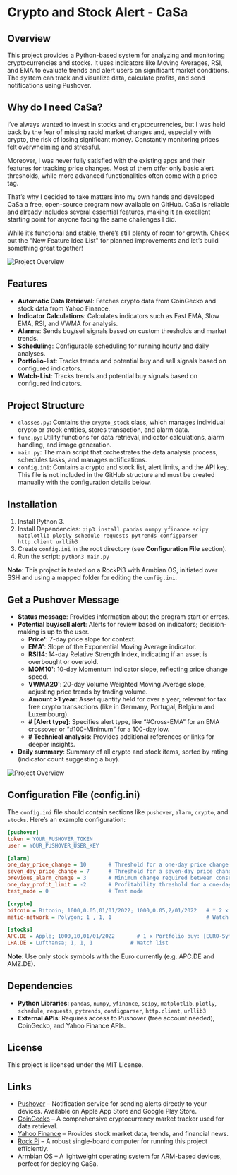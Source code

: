 
# Crypto and Stock Alert - CaSa 

## Overview

This project provides a Python-based system for analyzing and monitoring cryptocurrencies and stocks. It uses indicators like Moving Averages, RSI, and EMA to evaluate trends and alert users on significant market conditions. The system can track and visualize data, calculate profits, and send notifications using Pushover.

## Why do I need CaSa?

I’ve always wanted to invest in stocks and cryptocurrencies, but I was held back by the fear of missing rapid market changes and, especially with crypto, the risk of losing significant money. Constantly monitoring prices felt overwhelming and stressful.

Moreover, I was never fully satisfied with the existing apps and their features for tracking price changes. Most of them offer only basic alert thresholds, while more advanced functionalities often come with a price tag.

That’s why I decided to take matters into my own hands and developed CaSa a free, open-source program now available on GitHub. CaSa is reliable and already includes several essential features, making it an excellent starting point for anyone facing the same challenges I did.

While it’s functional and stable, there’s still plenty of room for growth. Check out the "New Feature Idea List" for planned improvements and let’s build something great together!

![Project Overview](alert_watch_phone.png)

## Features

- **Automatic Data Retrieval**: Fetches crypto data from CoinGecko and stock data from Yahoo Finance.
- **Indicator Calculations**: Calculates indicators such as Fast EMA, Slow EMA, RSI, and VWMA for analysis.
- **Alarms**: Sends buy/sell signals based on custom thresholds and market trends.
- **Scheduling**: Configurable scheduling for running hourly and daily analyses.
- **Portfolio-list**: Tracks trends and potential buy and sell signals based on configured indicators.
- **Watch-List**: Tracks trends and potential buy signals based on configured indicators.

## Project Structure

- `classes.py`: Contains the `crypto_stock` class, which manages individual crypto or stock entities, stores transaction, and alarm data.
- `func.py`: Utility functions for data retrieval, indicator calculations, alarm handling, and image generation.
- `main.py`: The main script that orchestrates the data analysis process, schedules tasks, and manages notifications.
- `config.ini`: Contains a crypto and stock list, alert limits, and the API key. This file is not included in the GitHub structure and must be created manually with the configuration details below.

## Installation

1. Install Python 3.
2. Install Dependencies: `pip3 install pandas numpy yfinance scipy matplotlib plotly schedule requests pytrends configparser http.client urllib3`
3. Create `config.ini` in the root directory (see **Configuration File** section).
4. Run the script: `python3 main.py`

**Note**: This project is tested on a RockPi3 with Armbian OS, initiated over SSH and using a mapped folder for editing the `config.ini`.

## Get a Pushover Message

- **Status message**: Provides information about the program start or errors.
- **Potential buy/sell alert**: Alerts for review based on indicators; decision-making is up to the user.
  - **Price'**: 7-day price slope for context.
  - **EMA'**: Slope of the Exponential Moving Average indicator.
  - **RSI14**: 14-day Relative Strength Index, indicating if an asset is overbought or oversold.
  - **MOM10'**: 10-day Momentum indicator slope, reflecting price change speed.
  - **VWMA20'**: 20-day Volume Weighted Moving Average slope, adjusting price trends by trading volume.
  - **Amount >1 year**: Asset quantity held for over a year, relevant for tax free crypto transactions (like in Germany, Portugal, Belgium and Luxembourg).
  - **# [Alert type]**: Specifies alert type, like “#Cross-EMA” for an EMA crossover or “#100-Minimum” for a 100-day low.
  - **# Technical analysis**: Provides additional references or links for deeper insights.
- **Daily summary**: Summary of all crypto and stock items, sorted by rating (indicator count suggesting a buy).

![Project Overview](example_msg.png)

## Configuration File (config.ini)

The `config.ini` file should contain sections like `pushover`, `alarm`, `crypto`, and `stocks`. Here’s an example configuration:

```ini
[pushover]
token = YOUR_PUSHOVER_TOKEN
user = YOUR_PUSHOVER_USER_KEY

[alarm]
one_day_price_change = 10       # Threshold for a one-day price change alarm (%).
seven_day_price_change = 7      # Threshold for a seven-day price change alarm (%).
previous_alarm_change = 3       # Minimum change required between consecutive alarms (%).
one_day_profit_limit = -2       # Profitability threshold for a one-day period (%). #currently inactive
test_mode = 0                   # Test mode

[crypto]
bitcoin = Bitcoin; 1000,0.05,01/01/2022; 1000,0.05,2/01/2022   # * 2 x Portfolio buy: [API ID (https://www.coingecko.com/)] = [Display name], [Investment in €], [Quantity], [Buy date in DD/MM/YYYY]
matic-network = Polygon; 1 , 1, 1                              # Watch list

[stocks]
APC.DE = Apple; 1000,10,01/01/2022       # 1 x Portfolio buy: [EURO-Symbol (https://finance.yahoo.com/)] = [Display name], [Investment in €], [Quantity], [Buy date in DD/MM/YYYY]
LHA.DE = Lufthansa; 1, 1, 1            # Watch list 
```

**Note**: Use only stock symbols with the Euro currently (e.g. APC.DE and AMZ.DE).

## Dependencies

- **Python Libraries**: `pandas`, `numpy`, `yfinance`, `scipy`, `matplotlib`, `plotly`, `schedule`, `requests`, `pytrends`, `configparser`, `http.client`, `urllib3`
- **External APIs**: Requires access to Pushover (free account needed), CoinGecko, and Yahoo Finance APIs.

## License

This project is licensed under the MIT License.

## Links

- [Pushover](https://pushover.net/) – Notification service for sending alerts directly to your devices. Available on Apple App Store and Google Play Store.
- [CoinGecko](https://www.coingecko.com) – A comprehensive cryptocurrency market tracker used for data retrieval.
- [Yahoo Finance](https://finance.yahoo.com) – Provides stock market data, trends, and financial news.
- [Rock Pi](https://rockpi.org/) – A robust single-board computer for running this project efficiently.
- [Armbian OS](https://www.armbian.com/) – A lightweight operating system for ARM-based devices, perfect for deploying CaSa.